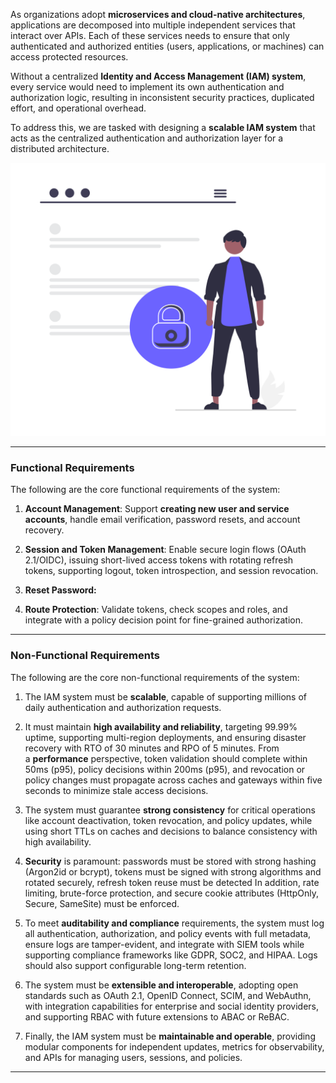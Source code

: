 
As organizations adopt **microservices and cloud-native architectures**, applications are decomposed into multiple independent services that interact over APIs. Each of these services needs to ensure that only authenticated and authorized entities (users, applications, or machines) can access protected resources. 

Without a centralized **Identity and Access Management (IAM) system**, every service would need to implement its own authentication and authorization logic, resulting in inconsistent security practices, duplicated effort, and operational overhead. 

To address this, we are tasked with designing a **scalable IAM system** that acts as the centralized authentication and authorization layer for a distributed architecture.

![security](security.png)

---
### Functional Requirements

The following are the core functional requirements of the system:

1. **Account Management**: Support **creating new user and service accounts**, handle email verification, password resets, and account recovery. 

2. **Session and Token Management**: Enable secure login flows (OAuth 2.1/OIDC), issuing short-lived access tokens with rotating refresh tokens, supporting logout, token introspection, and session revocation. 

3. **Reset Password:**

4. **Route Protection**: Validate tokens, check scopes and roles, and integrate with a policy decision point for fine-grained authorization.

---
### Non-Functional Requirements

The following are the core non-functional requirements of the system:

1. The IAM system must be **scalable**, capable of supporting millions of daily authentication and authorization requests. 

2. It must maintain **high availability and reliability**, targeting 99.99% uptime, supporting multi-region deployments, and ensuring disaster recovery with RTO of 30 minutes and RPO of 5 minutes. From a **performance** perspective, token validation should complete within 50ms (p95), policy decisions within 200ms (p95), and revocation or policy changes must propagate across caches and gateways within five seconds to minimize stale access decisions.

3. The system must guarantee **strong consistency** for critical operations like account deactivation, token revocation, and policy updates, while using short TTLs on caches and decisions to balance consistency with high availability. 

4. **Security** is paramount: passwords must be stored with strong hashing (Argon2id or bcrypt), tokens must be signed with strong algorithms and rotated securely, refresh token reuse must be detected In addition, rate limiting, brute-force protection, and secure cookie attributes (HttpOnly, Secure, SameSite) must be enforced.

5. To meet **auditability and compliance** requirements, the system must log all authentication, authorization, and policy events with full metadata, ensure logs are tamper-evident, and integrate with SIEM tools while supporting compliance frameworks like GDPR, SOC2, and HIPAA. Logs should also support configurable long-term retention. 

6. The system must be **extensible and interoperable**, adopting open standards such as OAuth 2.1, OpenID Connect, SCIM, and WebAuthn, with integration capabilities for enterprise and social identity providers, and supporting RBAC with future extensions to ABAC or ReBAC.

7. Finally, the IAM system must be **maintainable and operable**, providing modular components for independent updates, metrics for observability, and APIs for managing users, sessions, and policies.

---












